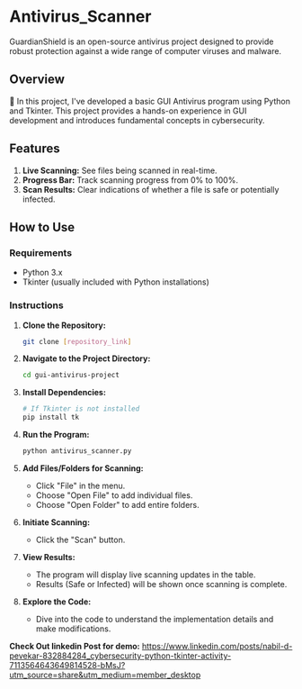 # Antivirus_Scanner
GuardianShield is an open-source antivirus project designed to provide robust protection against a wide range of computer viruses and malware.

## Overview

🚀 In this project, I've developed a basic GUI Antivirus program using Python and Tkinter. This project provides a hands-on experience in GUI development and introduces fundamental concepts in cybersecurity.

## Features

1. **Live Scanning:** See files being scanned in real-time.
2. **Progress Bar:** Track scanning progress from 0% to 100%.
3. **Scan Results:** Clear indications of whether a file is safe or potentially infected.

## How to Use

### Requirements

- Python 3.x
- Tkinter (usually included with Python installations)

### Instructions

1. **Clone the Repository:**
   ```bash
   git clone [repository_link]
   ```

2. **Navigate to the Project Directory:**
   ```bash
   cd gui-antivirus-project
   ```

3. **Install Dependencies:**
   ```bash
   # If Tkinter is not installed
   pip install tk
   ```

4. **Run the Program:**
   ```bash
   python antivirus_scanner.py
   ```

5. **Add Files/Folders for Scanning:**
   - Click "File" in the menu.
   - Choose "Open File" to add individual files.
   - Choose "Open Folder" to add entire folders.

6. **Initiate Scanning:**
   - Click the "Scan" button.

7. **View Results:**
   - The program will display live scanning updates in the table.
   - Results (Safe or Infected) will be shown once scanning is complete.

8. **Explore the Code:**
   - Dive into the code to understand the implementation details and make modifications.

**Check Out linkedin Post for demo:** https://www.linkedin.com/posts/nabil-d-pevekar-832884284_cybersecurity-python-tkinter-activity-7113564643649814528-bMsJ?utm_source=share&utm_medium=member_desktop
